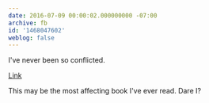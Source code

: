 ```yaml
---
date: 2016-07-09 00:00:02.000000000 -07:00
archive: fb
id: '1468047602'
weblog: false
---
```


I've never been so conflicted. 

[Link](http://trailers.apple.com/trailers/lions_gate/americanpastoral/)

This may be the most affecting book I've ever read. Dare I?
